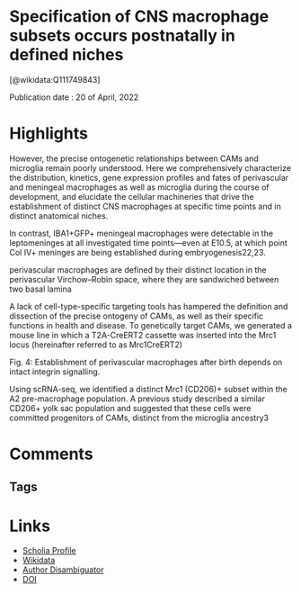 
Specification of CNS macrophage subsets occurs postnatally in defined niches
============================================================================
  
  [@wikidata:Q111749843]  
  
Publication date : 20 of April, 2022  

# Highlights

However, the precise ontogenetic relationships between CAMs and microglia remain poorly understood. Here we comprehensively characterize the distribution, kinetics, gene expression profiles and fates of perivascular and meningeal macrophages as well as microglia during the course of development, and elucidate the cellular machineries that drive the establishment of distinct CNS macrophages at specific time points and in distinct anatomical niches.

In contrast, IBA1+GFP+ meningeal macrophages were detectable in the leptomeninges at all investigated time points—even at E10.5, at which point Col IV+ meninges are being established during embryogenesis22,23.

perivascular macrophages are defined by their distinct location in the perivascular Virchow–Robin space, where they are sandwiched between two basal lamina

A lack of cell-type-specific targeting tools has hampered the definition and dissection of the precise ontogeny of CAMs, as well as their specific functions in health and disease. To genetically target CAMs, we generated a mouse line in which a T2A-CreERT2 cassette was inserted into the Mrc1 locus (hereinafter referred to as Mrc1CreERT2)

Fig. 4: Establishment of perivascular macrophages after birth depends on intact integrin signalling.

Using scRNA-seq, we identified a distinct Mrc1 (CD206)+ subset within the A2 pre-macrophage population. A previous study described a similar CD206+ yolk sac population and suggested that these cells were committed progenitors of CAMs, distinct from the microglia ancestry3
# Comments

## Tags

# Links
  
 * [Scholia Profile](https://scholia.toolforge.org/work/Q111749843)  
 * [Wikidata](https://www.wikidata.org/wiki/Q111749843)  
 * [Author Disambiguator](https://author-disambiguator.toolforge.org/work_item_oauth.php?id=Q111749843&batch_id=&match=1&author_list_id=&doit=Get+author+links+for+work)  
 * [DOI](https://doi.org/10.1038/S41586-022-04596-2)  
